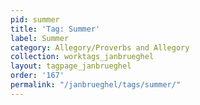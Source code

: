 ```yaml
---
pid: summer
title: 'Tag: Summer'
label: Summer
category: Allegory/Proverbs and Allegory
collection: worktags_janbrueghel
layout: tagpage_janbrueghel
order: '167'
permalink: "/janbrueghel/tags/summer/"
---
```

